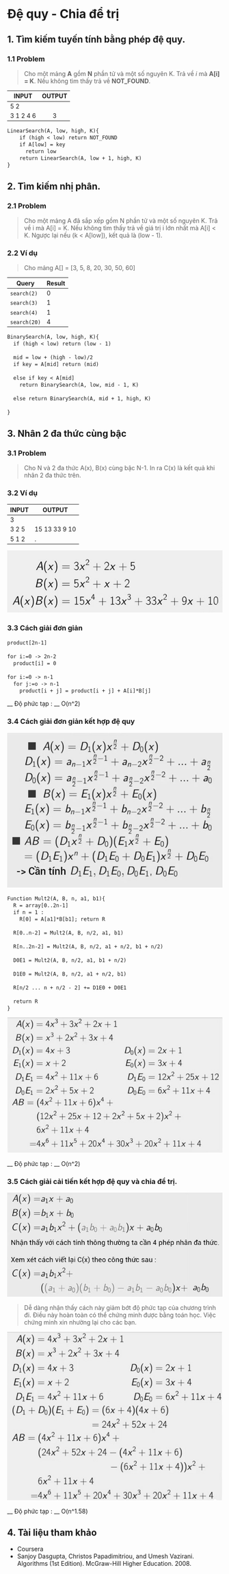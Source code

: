 # Đệ quy - Chia để trị
## 1. Tìm kiếm tuyến tính bằng phép đệ quy.
### 1.1 Problem
> Cho một mảng __A__ gồm __N__ phần tử và một số nguyên K.
Trả về _i_ mà __A[i] = K__. Nếu không tìm thấy trả về __NOT_FOUND__.

| INPUT | OUTPUT |
|-------|:--------:|
|5 2 | |
|3 1 2 4 6|3|


```
LinearSearch(A, low, high, K){
    if (high < low) return NOT_FOUND
    if A[low] = key
      return low
    return LinearSearch(A, low + 1, high, K)
}
```

## 2. Tìm kiếm nhị phân.
### 2.1 Problem
> Cho một mảng A đã sắp xếp gồm N phần tử và một số nguyên K. Trả về i mà A[i] = K.
Nếu không tìm thấy trả về giá trị i lớn nhất mà A[i] < K. Ngược lại nếu (k < A[low]), kết quả là (low - 1).

### 2.2 Ví dụ
> Cho mảng A[] = [3, 5, 8, 20, 30, 50, 60]

|Query| Result|
|-----|-------|
|`search(2)`|0|
|`search(3)`|1|
|`search(4)`|1|
|`search(20)`|4|

```
BinarySearch(A, low, high, K){
  if (high < low) return (low - 1)

  mid = low + (high - low)/2
  if key = A[mid] return (mid)

  else if key < A[mid]
    return BinarySearch(A, low, mid - 1, K)

  else return BinarySearch(A, mid + 1, high, K)

}
```


## 3. Nhân 2 đa thức cùng bậc
### 3.1 Problem
> Cho N và 2 đa thức A(x), B(x) cùng bậc N-1. In ra C(x) là kết quả khi nhân 2 đa thức trên.

### 3.2 Ví dụ

|INPUT|OUTPUT|
|-----|------|
|3||
|3 2 5| 15  13  33  9  10|
|5 1 2| .|

![example](./images/1.jpg)

### 3.3 Cách giải đơn giản
```
product[2n-1]

for i:=0 -> 2n-2
  product[i] = 0

for i:=0 -> n-1
  for j:=o -> n-1
    product[i + j] = product[i + j] + A[i]*B[j]

```
__ Độ phức tạp : __ O(n^2)


### 3.4 Cách giải đơn giản kết hợp đệ quy
![dequy](./images/2.jpg)
```
Function Mult2(A, B, n, a1, b1){
  R = array[0..2n-1]
  if n = 1 :
    R[0] = A[a1]*B[b1]; return R

  R[0..n-2] = Mult2(A, B, n/2, a1, b1)

  R[n..2n-2] = Mult2(A, B, n/2, a1 + n/2, b1 + n/2)

  D0E1 = Mult2(A, B, n/2, a1, b1 + n/2)

  D1E0 = Mult2(A, B, n/2, a1 + n/2, b1)

  R[n/2 ... n + n/2 - 2] += D1E0 + D0E1

  return R
}

```
![dequy](./images/4.jpg)

__ Độ phức tạp : __ O(n^2)

### 3.5 Cách giải cải tiến kết hợp đệ quy và chia để trị.
![dequy2](./images/3.jpg)

> Dễ dàng nhận thấy cách này giảm bớt độ phức tạp của chương trình đi. Điều này hoàn toàn có thể chứng minh được bằng toán học. Việc chứng minh xin nhường lại cho các bạn.

![dequy](./images/5.jpg)

__ Độ phức tạp : __ O(n^1.58)

## 4. Tài liệu tham khảo
* Coursera
* Sanjoy Dasgupta, Christos Papadimitriou, and Umesh Vazirani. Algorithms (1st Edition). McGraw-Hill Higher Education. 2008.
